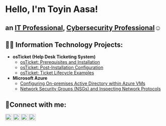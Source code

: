 <h1>Hello, I'm Toyin Aasa!
 <h2> an <a href="https://linkedin.com/in/Josh">IT Professional</a>, <a href="https://linkedin.com/in/Josh">Cybersecurity Professional</a>☺</h1> 

<h2>👨‍💻 Information Technology Projects:</h2>

- <b>osTicket (Help Desk Ticketing System)</b>
  - [osTicket: Prerequisites and Installation](https://github.com/aasatoyin/osticket-prereqs)
  - [osTicket: Post-Installation Configuration](https://github.com/aasatoyin/post-install-config)
  - [osTicket: Ticket Lifecycle Examples](https://github.com/aasatoyin/ticket-lifecycle)
- <b>Microsoft Azure</b>
  - [Configuring On-premises Active Directory within Azure VMs](https://github.com/aasatoyin/configure-ad)
  - [Network Security Groups (NSGs) and Inspecting Network Protocols](https://github.com/aasatoyin/azure-network-protocols)

<h2>🤳Connect with me:</h2>

[<img align="left" alt="Josh | Twitter" width="22px" src="https://cdn.jsdelivr.net/npm/simple-icons@v3/icons/twitter.svg" />][twitter]
[<img align="left" alt="aasaadeolu | LinkedIn" width="22px" src="https://cdn.jsdelivr.net/npm/simple-icons@v3/icons/linkedin.svg" />][linkedin]
[<img align="left" alt="aasa.adeola | Instagram" width="22px" src="https://cdn.jsdelivr.net/npm/simple-icons@v3/icons/instagram.svg" />][instagram]
[<img align="left" alt="aasa.adeola | facebook" width="22px" src="https://cdn.jsdelivr.net/npm/simple-icons@v3/icons/facebook.svg" />][facebook]

[twitter]: https://twitter.com/Josh
[instagram]: https://www.instagram.com/aasa.adeola
[linkedin]: https://linkedin.com/in/aasaadeolu
[facebook]: https://www.facebook.com/aasa.adeola
